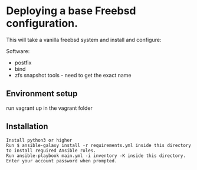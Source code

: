 # Deploying a base Freebsd configuration. 

This will take a vanilla freebsd system and install and configure:

Software:
  - postfix
  - bind
  - zfs snapshot tools  - need to get the exact name

## Environment setup
   run vagrant up 
	in the vagrant folder

## Installation

    Install python3 or higher
    Run $ ansible-galaxy install -r requirements.yml inside this directory to install required Ansible roles.
    Run ansible-playbook main.yml -i inventory -K inside this directory. Enter your account password when prompted.

